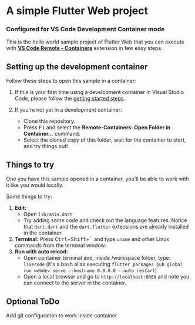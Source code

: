 # A simple Flutter Web project 
### Configured for VS Code Development Container mode

This is the hello world sample project of Flutter Web that you can execute with **[VS Code Remote - Containers](https://aka.ms/vscode-remote/containers)** extension in few easy steps.

## Setting up the development container

Follow these steps to open this sample in a container:

1. If this is your first time using a development container in Visual Studio Code, please follow the [getting started steps](https://aka.ms/vscode-remote/containers/getting-started).

2. If you're not yet in a development container:
   - Clone this repository.
   - Press <kbd>F1</kbd> and select the **Remote-Containers: Open Folder in Container...** command.
   - Select the cloned copy of this folder, wait for the container to start, and try things out!

## Things to try

One you have this sample opened in a container, you'll be able to work with it like you would locally.

Some things to try:

1. **Edit:**
   - Open `lib/main.dart`
   - Try adding some code and check out the language features. Notice that `dart.dart` and the `dart.flutter` extensions are already installed in the container.
2. **Terminal:** Press <kbd>Ctrl</kbd>+<kbd>Shift</kbd>+<kbd>\`</kbd> and type `uname` and other Linux commands from the terminal window.
3. **Run with auto reload:**
   - Open container terminal and, inside /workspace folder, type: `livecode` (it's a bash alias executing `flutter packages pub global run webdev serve --hostname 0.0.0.0 --auto restart`)
   - Open a local browser and go to `http://localhost:8080` and note you can connect to the server in the container.

## Optional ToDo

Add git configuration to work inside container